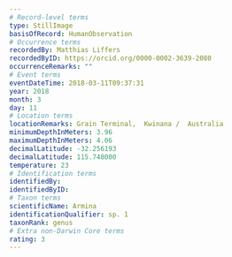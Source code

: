 ```yaml
---
# Record-level terms
type: StillImage
basisOfRecord: HumanObservation
# Occurrence terms
recordedBy: Matthias Liffers
recordedByID: https://orcid.org/0000-0002-3639-2080
occurrenceRemarks: ""
# Event terms
eventDateTime: 2018-03-11T09:37:31
year: 2018
month: 3
day: 11
# Location terms
locationRemarks: Grain Terminal,  Kwinana /  Australia
minimumDepthInMeters: 3.96
maximumDepthInMeters: 4.06
decimalLatitude: -32.256193
decimalLatitude: 115.748000
temperature: 23
# Identification terms
identifiedBy: 
identifiedByID: 
# Taxon terms
scientificName: Armina
identificationQualifier: sp. 1
taxonRank: genus
# Extra non-Darwin Core terms
rating: 3
---
```

